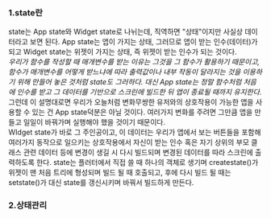 ### 1.state란
state는 App state와 Widget state로 나뉘는데, 직역하면 "상태"이지만 사실상 데이터라고 보면 된다. App state는 앱이 가지는 상태, 그러므로 앱이 받는 인수(데이터)가 되고 Widget state는 위젯이 가지는 상태, 즉 위젯이 받는 인수가 되는 것이다. </br>_우리가 함수를 작성할 때 매개변수를 받는 이유는 그것을 그 함수가 활용하기 때문이고, 함수가 매개변수를 어떻게 받느냐에 따라 출력값이나 내부 작동이 달라지는 것을 이용하기 위해 만들어 놓은 것처럼 state도 그러하다. 대신 App state는 정말 함수처럼 처음에 인수를 받고 그 데이터를 기반으로 스크린에 빌드한 뒤 앱이 종료될 때까지 유지한다._</br> 그런데 이 설명대로면 우리가 오늘처럼 변화무쌍한 유저와의 상호작용이 가능한 앱을 사용할 수 있는 건 App state덕분은 아닐 것이다. 여러가지 변화를 주려면 그만큼 앱을 만들고 일일이 바꿔가며 실행해야 했을 것이기 때문이다.</br>WIdget state가 바로 그 주인공이고, 이 데이터는 우리가 앱에서 보는 버튼들을 포함해 여러가지 동작으로 일으키는 상호작용에서 자신이 받는 인수 혹은 자기 상위의 부모 클래스 관련 데이터 등에 변경이 생길 시 다시 빌드되며 변경된 데이터를 따라 스크린에 출력하도록 한다. state는 플러터에서 직접 쓸 때 하나의 객체로 생기며 createstate()가 위젯이 맨 처음 트리에 형성되며 빌드 될 때 호출되고, 후에 다시 빌드 될 때는 setstate()가 대신 state를 갱신시키며 바꿔서 빌드하게 만든다.

### 2.상태관리
